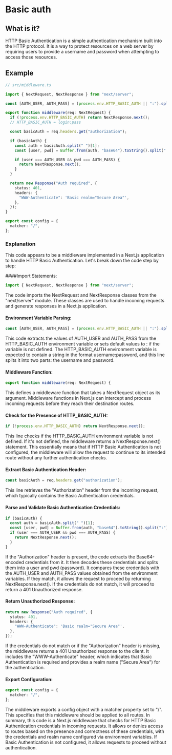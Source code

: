 # Basic auth

## What is it?

HTTP Basic Authentication is a simple authentication mechanism built into the HTTP protocol. It is a way to protect resources on a web server by requiring users to provide a username and password when attempting to access those resources.

## Example

```typescript
// src/middleware.ts

import { NextRequest, NextResponse } from "next/server";

const [AUTH_USER, AUTH_PASS] = (process.env.HTTP_BASIC_AUTH || ":").split(":");

export function middleware(req: NextRequest) {
  if (!process.env.HTTP_BASIC_AUTH) return NextResponse.next();
  // HTTP_BASIC_AUTH = login:pass

  const basicAuth = req.headers.get("authorization");

  if (basicAuth) {
    const auth = basicAuth.split(" ")[1];
    const [user, pwd] = Buffer.from(auth, "base64").toString().split(":");

    if (user === AUTH_USER && pwd === AUTH_PASS) {
      return NextResponse.next();
    }
  }

  return new Response("Auth required", {
    status: 401,
    headers: {
      "WWW-Authenticate": 'Basic realm="Secure Area"',
    },
  });
}

export const config = {
  matcher: "/",
};
```

### Explanation

This code appears to be a middleware implemented in a Next.js application to handle HTTP Basic Authentication. Let's break down the code step by step:

####Import Statements:

```typescript
import { NextRequest, NextResponse } from "next/server";
```

The code imports the NextRequest and NextResponse classes from the "next/server" module. These classes are used to handle incoming requests and generate responses in a Next.js application.

#### Environment Variable Parsing:

```typescript
const [AUTH_USER, AUTH_PASS] = (process.env.HTTP_BASIC_AUTH || ":").split(":");
```

This code extracts the values of AUTH_USER and AUTH_PASS from the HTTP_BASIC_AUTH environment variable or sets default values to : if the variable is not defined. The HTTP_BASIC_AUTH environment variable is expected to contain a string in the format username:password, and this line splits it into two parts: the username and password.

#### Middleware Function:

```typescript
export function middleware(req: NextRequest) {
```

This defines a middleware function that takes a NextRequest object as its argument. Middleware functions in Next.js can intercept and process incoming requests before they reach their destination routes.

#### Check for the Presence of HTTP_BASIC_AUTH:

```typescript
if (!process.env.HTTP_BASIC_AUTH) return NextResponse.next();
```

This line checks if the HTTP_BASIC_AUTH environment variable is not defined. If it's not defined, the middleware returns a NextResponse.next() statement. This essentially means that if HTTP Basic Authentication is not configured, the middleware will allow the request to continue to its intended route without any further authentication checks.

#### Extract Basic Authentication Header:

```typescript
const basicAuth = req.headers.get("authorization");
```

This line retrieves the "Authorization" header from the incoming request, which typically contains the Basic Authentication credentials.

#### Parse and Validate Basic Authentication Credentials:

```typescript
if (basicAuth) {
  const auth = basicAuth.split(" ")[1];
  const [user, pwd] = Buffer.from(auth, "base64").toString().split(":");
  if (user === AUTH_USER && pwd === AUTH_PASS) {
    return NextResponse.next();
  }
}
```

If the "Authorization" header is present, the code extracts the Base64-encoded credentials from it. It then decodes these credentials and splits them into a user and pwd (password). It compares these credentials with the AUTH_USER and AUTH_PASS values obtained from the environment variables. If they match, it allows the request to proceed by returning NextResponse.next(). If the credentials do not match, it will proceed to return a 401 Unauthorized response.

#### Return Unauthorized Response:

```typescript
return new Response("Auth required", {
  status: 401,
  headers: {
    "WWW-Authenticate": 'Basic realm="Secure Area"',
  },
});
```

If the credentials do not match or if the "Authorization" header is missing, the middleware returns a 401 Unauthorized response to the client. It includes the "WWW-Authenticate" header, which indicates that Basic Authentication is required and provides a realm name ("Secure Area") for the authentication.

#### Export Configuration:

```typescript
export const config = {
  matcher: "/",
};
```

The middleware exports a config object with a matcher property set to "/". This specifies that this middleware should be applied to all routes.
In summary, this code is a Next.js middleware that checks for HTTP Basic Authentication credentials in incoming requests. It allows or denies access to routes based on the presence and correctness of these credentials, with the credentials and realm name configured via environment variables. If Basic Authentication is not configured, it allows requests to proceed without authentication.
